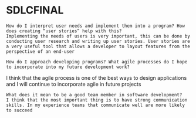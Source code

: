 # SDLCFINAL


    How do I interpret user needs and implement them into a program? How does creating “user stories” help with this?
    Implementing the needs of users is very important, this can be done by conducting user research and writing up user stories. User stories are a very useful tool that allows a developer to layout features from the perspective of an end-user
   
    How do I approach developing programs? What agile processes do I hope to incorporate into my future development work?
I think that the agile process is one of the best ways to design applications and I will continue to incorporate agile in future projects
    
    What does it mean to be a good team member in software development?
    I think that the most important thing is to have strong communication skills. In my experience teams that communicate well are more likely to succeed


